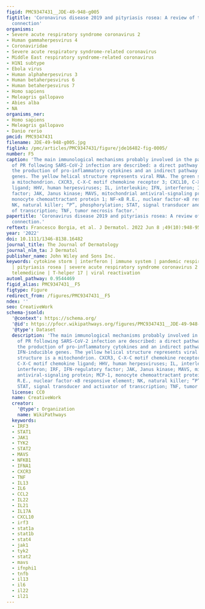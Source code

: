 ```yaml
---
figid: PMC9347431__JDE-49-948-g005
figtitle: 'Coronavirus disease 2019 and pityriasis rosea: A review of the immunological
  connection'
organisms:
- Severe acute respiratory syndrome coronavirus 2
- Human gammaherpesvirus 4
- Coronaviridae
- Severe acute respiratory syndrome-related coronavirus
- Middle East respiratory syndrome-related coronavirus
- H1N1 subtype
- Ebola virus
- Human alphaherpesvirus 3
- Human betaherpesvirus 6
- Human betaherpesvirus 7
- Homo sapiens
- Meleagris gallopavo
- Abies alba
- NA
organisms_ner:
- Homo sapiens
- Meleagris gallopavo
- Danio rerio
pmcid: PMC9347431
filename: JDE-49-948-g005.jpg
figlink: /pmc/articles/PMC9347431/figure/jde16482-fig-0005/
number: F5
caption: 'The main immunological mechanisms probably involved in the pathogenesis
  of PR following SARS‐CoV‐2 infection are described: a direct pathway ending with
  the production of pro‐inflammatory cytokines and an indirect pathway involving IFN‐inducible
  genes. The yellow helical structure represents viral RNA. The green structure is
  a mitochondrion. CXCR3, C‐X‐C motif chemokine receptor 3; CXCL10, C‐X‐C motif chemokine
  ligand; HHV, human herpesviruses; IL, interleukin; IFN, interferon; IRF, IFN‐regulatory
  factor; JAK, Janus kinase; MAVS, mitochondrial antiviral‐signaling protein; MCP‐1,
  monocyte chemoattractant protein 1; NF‐κB R.E., nuclear factor‐κB responsive element;
  NK, natural killer; “P”, phosphorylation; STAT, signal transducer and activator
  of transcription; TNF, tumor necrosis factor.'
papertitle: 'Coronavirus disease 2019 and pityriasis rosea: A review of the immunological
  connection.'
reftext: Francesco Borgia, et al. J Dermatol. 2022 Jun 8 ;49(10):948-956.
year: '2022'
doi: 10.1111/1346-8138.16482
journal_title: The Journal of Dermatology
journal_nlm_ta: J Dermatol
publisher_name: John Wiley and Sons Inc.
keywords: cytokine storm | interferon | immune system | pandemic respiratory infection
  | pityriasis rosea | severe acute respiratory syndrome coronavirus 2 | T cells |
  telemedicine | T‐helper 17 | viral reactivation
automl_pathway: 0.9544469
figid_alias: PMC9347431__F5
figtype: Figure
redirect_from: /figures/PMC9347431__F5
ndex: ''
seo: CreativeWork
schema-jsonld:
  '@context': https://schema.org/
  '@id': https://pfocr.wikipathways.org/figures/PMC9347431__JDE-49-948-g005.html
  '@type': Dataset
  description: 'The main immunological mechanisms probably involved in the pathogenesis
    of PR following SARS‐CoV‐2 infection are described: a direct pathway ending with
    the production of pro‐inflammatory cytokines and an indirect pathway involving
    IFN‐inducible genes. The yellow helical structure represents viral RNA. The green
    structure is a mitochondrion. CXCR3, C‐X‐C motif chemokine receptor 3; CXCL10,
    C‐X‐C motif chemokine ligand; HHV, human herpesviruses; IL, interleukin; IFN,
    interferon; IRF, IFN‐regulatory factor; JAK, Janus kinase; MAVS, mitochondrial
    antiviral‐signaling protein; MCP‐1, monocyte chemoattractant protein 1; NF‐κB
    R.E., nuclear factor‐κB responsive element; NK, natural killer; “P”, phosphorylation;
    STAT, signal transducer and activator of transcription; TNF, tumor necrosis factor.'
  license: CC0
  name: CreativeWork
  creator:
    '@type': Organization
    name: WikiPathways
  keywords:
  - IRF3
  - STAT1
  - JAK1
  - TYK2
  - STAT2
  - MAVS
  - NFKB1
  - IFNA1
  - CXCR3
  - TNF
  - IL13
  - IL6
  - CCL2
  - IL22
  - IL21
  - IL17A
  - CXCL10
  - irf3
  - stat1a
  - stat1b
  - stat4
  - jak1
  - tyk2
  - stat2
  - mavs
  - ifnphi1
  - tnfb
  - il13
  - il6
  - il22
  - il21
---
```

